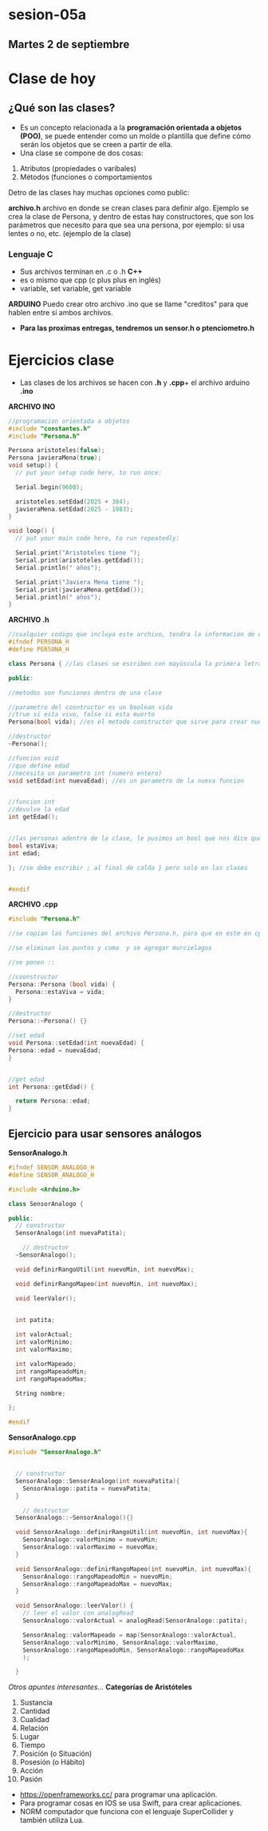 # sesion-05a
## Martes 2 de septiembre

# Clase de hoy

## ¿Qué son las clases?

- Es un concepto relacionada a la **programación orientada a objetos (POO)**, se puede entender como un molde o plantilla que define cómo serán los objetos que se creen a partir de ella.
- Una clase se compone de dos cosas:

1. Atributos (propiedades o varibales)
2. Métodos (funciones o comportamientos

Detro de las clases hay muchas opciones como public:

**archivo.h**
archivo en donde se crean clases para definir algo. Ejemplo se crea la clase de Persona, y dentro de estas hay constructores, que son los parámetros que necesito para que sea una persona, por ejemplo: si usa lentes o no, etc. (ejemplo de la clase)

### Lenguaje C

- Sus archivos terminan en .c o .h
**C++**
- es o mismo que cpp (c plus plus en inglés)
- variable, set variable, get variable

**ARDUINO**
Puedo crear otro archivo .ino que se llame "creditos" para que hablen entre sí ambos archivos.

- **Para las proximas entregas, tendremos un sensor.h o ptenciometro.h**

# Ejercicios clase

- Las clases de los archivos se hacen con **.h** y **.cpp**+ el archivo arduino **.ino**

**ARCHIVO INO**

```cpp
//programacion orientada a objetos
#include "constantes.h"
#include "Persona.h"

Persona aristoteles(false);
Persona javieraMena(true);
void setup() {
  // put your setup code here, to run once:

  Serial.begin(9600);

  aristoteles.setEdad(2025 + 384);
  javieraMena.setEdad(2025 - 1983);
}

void loop() {
  // put your main code here, to run repeatedly:

  Serial.print("Aristoteles tiene ");
  Serial.print(aristoteles.getEdad());
  Serial.println(" años");

  Serial.print("Javiera Mena tiene ");
  Serial.print(javieraMena.getEdad());
  Serial.println(" años");
}

```

**ARCHIVO .h**

```cpp
//cualquier codigo que incluya este archivo, tendra la informacion de este archivo solo escribiendo #include en el archivo principal
#ifndef PERSONA_H
#define PERSONA_H

class Persona { //las clases se escriben con mayúscula la primera letra

public:

//metodos son funciones dentro de una clase

//parametro del cosntructor es un boolean vida
//true si esta vivo, false si esta muerto
Persona(bool vida); //es el metodo constructor que sirve para crear nuevas instancias, que nos permite hacer las galletas 

//destructor
~Persona();

//funcion void
//que define edad
//necesita un parametro int (numero entero)
void setEdad(int nuevaEdad); //es un parametro de la nueva funcion


//funcion int
//devulve la edad 
int getEdad();


//las personas adentro de la clase, le pusimos un bool que nos dice que está vivo y un int que nos indica la edad
bool estaViva;
int edad;

}; //se debe escribir ; al final de calda } pero solo en las clases


#endif
```

**ARCHIVO .cpp**

```cpp
#include "Persona.h"

//se copian las funciones del archivo Persona.h, para que en este en cpp, nos dice cómo se hace y como se comporta 

//se eliminan los puntos y coma  y se agregar murcielagos 

//se ponen ::

//coonstructor
Persona::Persona (bool vida) {
  Persona::estaViva = vida;
}

//destructor
Persona::~Persona() {}

//set edad
void Persona::setEdad(int nuevaEdad) {
Persona::edad = nuevaEdad;  
}


//get edad
int Persona::getEdad() {

  return Persona::edad;
}
```

## Ejercicio para usar sensores análogos

**SensorAnalogo.h**

```cpp
#ifndef SENSOR_ANALOGO_H
#define SENSOR_ANALOGO_H

#include <Arduino.h>

class SensorAnalogo {

public:
  // constructor
  SensorAnalogo(int nuevaPatita);

    // destructor
  ~SensorAnalogo();

  void definirRangoUtil(int nuevoMin, int nuevoMax);

  void definirRangoMapeo(int nuevoMin, int nuevoMax);

  void leerValor();
  

  int patita;

  int valorActual;
  int valorMinimo;
  int valorMaximo;

  int valorMapeado;
  int rangoMapeadoMin;
  int rangoMapeadoMax;

  String nombre;

};

#endif
```

**SensorAnalogo.cpp**

```cpp
#include "SensorAnalogo.h"


  // constructor
  SensorAnalogo::SensorAnalogo(int nuevaPatita){
    SensorAnalogo::patita = nuevaPatita;
  }

    // destructor
  SensorAnalogo::~SensorAnalogo(){}

  void SensorAnalogo::definirRangoUtil(int nuevoMin, int nuevoMax){
    SensorAnalogo::valorMinimo = nuevoMin;
    SensorAnalogo::valorMaximo = nuevoMax;
  }

  void SensorAnalogo::definirRangoMapeo(int nuevoMin, int nuevoMax){
    SensorAnalogo::rangoMapeadoMin = nuevoMin;
    SensorAnalogo::rangoMapeadoMax = nuevoMax;
  }

  void SensorAnalogo::leerValor() {
    // leer el valor con analogRead
    SensorAnalogo::valorActual = analogRead(SensorAnalogo::patita);

    SensorAnalog::valorMapeado = map(SensorAnalogo::valorActual, 
    SensorAnalogo::valorMinimo, SensorAnalogo::valorMaximo,
    SensorAnalogo::rangoMapeadoMin, SensorAnalogo::rangoMapeadoMax 
    );

  }
```

*Otros apuntes interesantes...*
**Categorías de Aristóteles**

1. Sustancia
2. Cantidad
3. Cualidad
4. Relación
5. Lugar
6. Tiempo
7. Posición (o Situación)
8. Posesión (o Hábito)
9. Acción
10. Pasión

- <https://openframeworks.cc/> para programar una aplicación.
- Para programar cosas en IOS se usa Swift, para crear aplicaciones.
- NORM computador que funciona con el lenguaje SuperCollider y también utiliza Lua.

